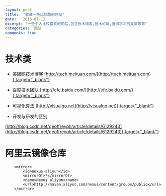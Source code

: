 ```yaml
---
layout: post
title:  "收藏一些比较酷的网站"
date:   2016-07-12
excerpt: "一些个人比较喜欢的网站,包含技术博客,技术论坛,值得学习的文章等等"
categories:  酷站
comments: true
---
```


# 技术类

- 美团网技术博客
 [http://tech.meituan.com/](http://tech.meituan.com){:target="_blank"}
 
 - 百度技术团队
 [http://efe.baidu.com/](http://efe.baidu.com/){:target="_blank"}
 
 - 可视化算法
 [http://visualgo.net](http://visualgo.net){:target="_blank"}

 - 开发与研发的区别
 
 [http://blog.csdn.net/geoffreyqh/article/details/6129243](http://blog.csdn.net/geoffreyqh/article/details/6129243){:target="_blank"}
 
 # 阿里云镜像仓库
 
	 	<mirror>
	        <id>nexus-aliyun</id>
	        <mirrorOf>*</mirrorOf>
	        <name>Nexus aliyun</name>
	        <url>http://maven.aliyun.com/nexus/content/groups/public</url>
	    </mirror>